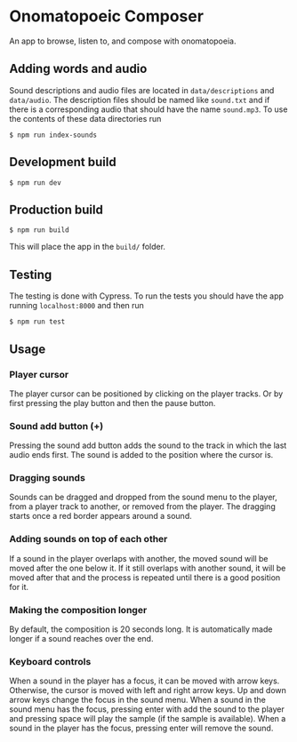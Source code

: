 # Onomatopoeic Composer

An app to browse, listen to, and compose with onomatopoeia.


## Adding words and audio

Sound descriptions and audio files are located in `data/descriptions`
and `data/audio`.  The description files should be named like
`sound.txt` and if there is a corresponding audio that should have the
name `sound.mp3`.  To use the contents of these data directories run

```
$ npm run index-sounds
```

## Development build

```
$ npm run dev
```

## Production build

```
$ npm run build
```

This will place the app in the `build/` folder.


## Testing

The testing is done with Cypress.  To run the tests you should have
the app running `localhost:8000` and then run

```
$ npm run test
```

## Usage

### Player cursor

The player cursor can be positioned by clicking on the player tracks.
Or by first pressing the play button and then the pause button.

### Sound add button (+)

Pressing the sound add button adds the sound to the track in which the
last audio ends first.  The sound is added to the position where the
cursor is.

### Dragging sounds

Sounds can be dragged and dropped from the sound menu to the player,
from a player track to another, or removed from the player. The
dragging starts once a red border appears around a sound.

### Adding sounds on top of each other

If a sound in the player overlaps with another, the moved sound will
be moved after the one below it.  If it still overlaps with another
sound, it will be moved after that and the process is repeated until
there is a good position for it.

### Making the composition longer

By default, the composition is 20 seconds long.  It is automatically
made longer if a sound reaches over the end.

### Keyboard controls

When a sound in the player has a focus, it can be moved with arrow
keys.  Otherwise, the cursor is moved with left and right arrow keys.
Up and down arrow keys change the focus in the sound menu.  When a
sound in the sound menu has the focus, pressing enter with add the
sound to the player and pressing space will play the sample (if the
sample is available).  When a sound in the player has the focus,
pressing enter will remove the sound.
